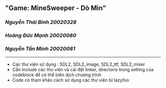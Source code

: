 ## "Game: MineSweeper - Dò Mìn" 
### *Nguyễn Thái Bình 20020328*
### *Hoàng Đức Mạnh 20020080*
### *Nguyễn Tấn Minh 20020081*
***
* Các thư viện sử dụng : SDL2, SDL2_image, SDL2_ttf, SDL2_mixer
* Cần Include các thư viện và cài đặt linker, directoris trong setting của codeblock để có thể biên dịch chương trình
* Code có tham khảo cách sử dụng các thư viện từ lazyfoo
